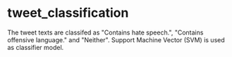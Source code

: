 # tweet_classification
The tweet texts are classifed as "Contains hate speech.", "Contains offensive language." and "Neither". Support Machine Vector (SVM) is used as classifier model. 
